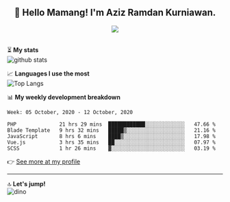 <h2 align="center">👋 Hello Mamang! I'm Aziz Ramdan Kurniawan.</h2>  
<p align="center">
  <img src="https://komarev.com/ghpvc/?username=azizramdan"> <br><br>
</p>
    
⏳ **My stats**  
![github stats](https://github-readme-stats.vercel.app/api?username=azizramdan&show_icons=true&count_private=true&title_color=000&hide_border=true&hide_title=true)  

📈 **Languages I use the most**  
![Top Langs](https://github-readme-stats.vercel.app/api/top-langs/?username=azizramdan&layout=compact&langs_count=6&hide=tsql&hide_border=true&hide_title=true&exclude_repo=Futsal-Go,Futsal-Go-Admin,Sistem-Informasi-Sensus-Harian-Rawat-Inap)  

📊 **My weekly development breakdown**
<!--START_SECTION:waka-->
```text
Week: 05 October, 2020 - 12 October, 2020

PHP              21 hrs 29 mins  ████████████░░░░░░░░░░░░░   47.66 % 
Blade Template   9 hrs 32 mins   █████▒░░░░░░░░░░░░░░░░░░░   21.16 % 
JavaScript       8 hrs 6 mins    ████▒░░░░░░░░░░░░░░░░░░░░   17.98 % 
Vue.js           3 hrs 35 mins   ██░░░░░░░░░░░░░░░░░░░░░░░   07.97 % 
SCSS             1 hr 26 mins    ▓░░░░░░░░░░░░░░░░░░░░░░░░   03.19 % 
```
<!--END_SECTION:waka-->
👉 [See more at my profile](https://wakatime.com/@azizramdan)
***
🔝 **Let's jump!**  
![dino](https://raw.githubusercontent.com/azizramdan/azizramdan/master/dino.gif)  
